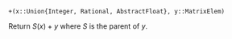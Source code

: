 ```
+(x::Union{Integer, Rational, AbstractFloat}, y::MatrixElem)
```

Return $S(x) + y$ where $S$ is the parent of $y$.
